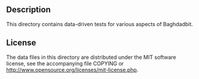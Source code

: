 Description
------------

This directory contains data-driven tests for various aspects of Baghdadbit.

License
--------

The data files in this directory are distributed under the MIT software
license, see the accompanying file COPYING or
http://www.opensource.org/licenses/mit-license.php.

